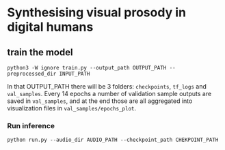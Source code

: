 # Synthesising visual prosody in digital humans

## train the model

`python3 -W ignore train.py --output_path OUTPUT_PATH --preprocessed_dir INPUT_PATH`

In that OUTPUT_PATH there will be 3 folders: `checkpoints`, `tf_logs` and `val_samples`. Every 14 epochs a number of validation sample outputs are saved in `val_samples`, and at the end those are all aggregated into visualization files in `val_samples/epochs_plot`.

### Run inference

 `python run.py --audio_dir AUDIO_PATH --checkpoint_path CHEKPOINT_PATH`
